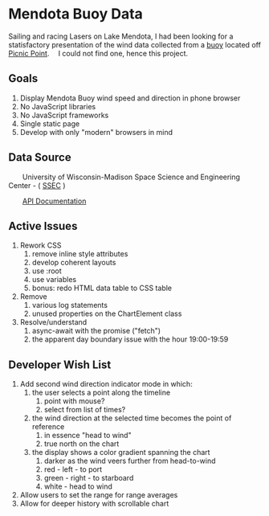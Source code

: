 # Mendota Buoy Data #

Sailing and racing Lasers on Lake Mendota, I had been looking for a statisfactory presentation of the wind data collected from a [buoy](https://metobs.ssec.wisc.edu/mendota/buoy/) located off [Picnic Point](https://www.google.com/maps/place/43%C2%B005'58.2%22N+89%C2%B024'16.2%22W/@43.0996009,-89.4206768,14z/data=!4m5!3m4!1s0x0:0x0!8m2!3d43.0995!4d-89.4045).&emsp; I could not find one, hence this project.

## Goals ##

1. Display Mendota Buoy wind speed and direction in phone browser
2. No JavaScript libraries
3. No JavaScript frameworks
4. Single static page
5. Develop with only "modern" browsers in mind

## Data Source ##

&emsp;&emsp;University of Wisconsin-Madison Space Science and Engineering Center - ( [SSEC](https://www.ssec.wisc.edu/) )

&emsp;&emsp;[API Documentation](https://metobs-test.ssec.wisc.edu/api/data)


## Active Issues ##

1. Rework CSS
   1. remove inline style attributes
   2. develop coherent layouts
   3. use :root
   4. use variables
   5. bonus: redo HTML data table to CSS table
2. Remove
   1. various log statements
   2. unused properties on the ChartElement class
3. Resolve/understand
   1. async-await with the promise ("fetch")
   2. the apparent day boundary issue with the hour 19:00-19:59

## Developer Wish List ##

1. Add second wind direction indicator mode in which:
   1. the user selects a point along the timeline
      1. point with mouse?
      2. select from list of times?
   2. the wind direction at the selected time becomes the point of reference
      1. in essence "head to wind"
      2. true north on the chart
   3. the display shows a color gradient spanning the chart
      1. darker as the wind veers further from head-to-wind
      2. red - left - to port
      3. green - right - to starboard
      4. white - head to wind
2. Allow users to set the range for range averages
3. Allow for deeper history with scrollable chart
